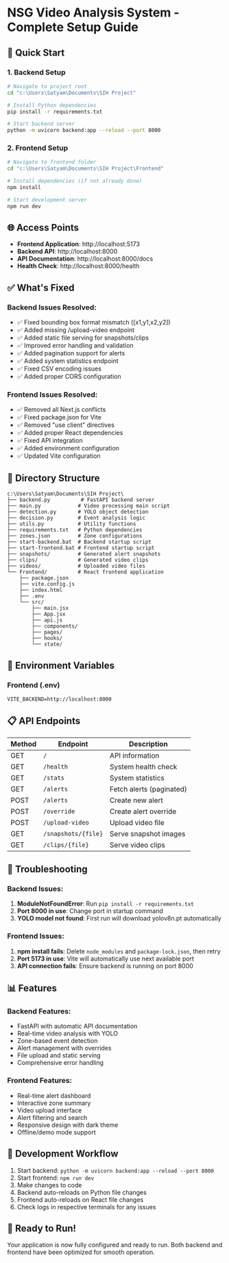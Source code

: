 # NSG Video Analysis System - Complete Setup Guide

## 🚀 Quick Start

### 1. Backend Setup
```bash
# Navigate to project root
cd "c:\Users\Satyam\Documents\SIH Project"

# Install Python dependencies
pip install -r requirements.txt

# Start backend server
python -m uvicorn backend:app --reload --port 8000
```

### 2. Frontend Setup
```bash
# Navigate to frontend folder
cd "c:\Users\Satyam\Documents\SIH Project\Frontend"

# Install dependencies (if not already done)
npm install

# Start development server
npm run dev
```

## 🌐 Access Points

- **Frontend Application**: http://localhost:5173
- **Backend API**: http://localhost:8000
- **API Documentation**: http://localhost:8000/docs
- **Health Check**: http://localhost:8000/health

## ✅ What's Fixed

### Backend Issues Resolved:
- ✅ Fixed bounding box format mismatch ([x1,y1,x2,y2])
- ✅ Added missing /upload-video endpoint
- ✅ Added static file serving for snapshots/clips
- ✅ Improved error handling and validation
- ✅ Added pagination support for alerts
- ✅ Added system statistics endpoint
- ✅ Fixed CSV encoding issues
- ✅ Added proper CORS configuration

### Frontend Issues Resolved:
- ✅ Removed all Next.js conflicts
- ✅ Fixed package.json for Vite
- ✅ Removed "use client" directives
- ✅ Added proper React dependencies
- ✅ Fixed API integration
- ✅ Added environment configuration
- ✅ Updated Vite configuration

## 📁 Directory Structure
```
c:\Users\Satyam\Documents\SIH Project\
├── backend.py          # FastAPI backend server
├── main.py            # Video processing main script
├── detection.py       # YOLO object detection
├── decision.py        # Event analysis logic
├── utils.py           # Utility functions
├── requirements.txt   # Python dependencies
├── zones.json         # Zone configurations
├── start-backend.bat  # Backend startup script
├── start-frontend.bat # Frontend startup script
├── snapshots/         # Generated alert snapshots
├── clips/             # Generated video clips
├── videos/            # Uploaded video files
└── Frontend/          # React frontend application
    ├── package.json
    ├── vite.config.js
    ├── index.html
    ├── .env
    └── src/
        ├── main.jsx
        ├── App.jsx
        ├── api.js
        ├── components/
        ├── pages/
        ├── hooks/
        └── state/
```

## 🔧 Environment Variables

### Frontend (.env)
```
VITE_BACKEND=http://localhost:8000
```

## 📋 API Endpoints

| Method | Endpoint | Description |
|--------|----------|-------------|
| GET | `/` | API information |
| GET | `/health` | System health check |
| GET | `/stats` | System statistics |
| GET | `/alerts` | Fetch alerts (paginated) |
| POST | `/alerts` | Create new alert |
| POST | `/override` | Create alert override |
| POST | `/upload-video` | Upload video file |
| GET | `/snapshots/{file}` | Serve snapshot images |
| GET | `/clips/{file}` | Serve video clips |

## 🐛 Troubleshooting

### Backend Issues:
1. **ModuleNotFoundError**: Run `pip install -r requirements.txt`
2. **Port 8000 in use**: Change port in startup command
3. **YOLO model not found**: First run will download yolov8n.pt automatically

### Frontend Issues:
1. **npm install fails**: Delete `node_modules` and `package-lock.json`, then retry
2. **Port 5173 in use**: Vite will automatically use next available port
3. **API connection fails**: Ensure backend is running on port 8000

## 📊 Features

### Backend Features:
- FastAPI with automatic API documentation
- Real-time video analysis with YOLO
- Zone-based event detection
- Alert management with overrides
- File upload and static serving
- Comprehensive error handling

### Frontend Features:
- Real-time alert dashboard
- Interactive zone summary
- Video upload interface
- Alert filtering and search
- Responsive design with dark theme
- Offline/demo mode support

## 🔄 Development Workflow

1. Start backend: `python -m uvicorn backend:app --reload --port 8000`
2. Start frontend: `npm run dev`
3. Make changes to code
4. Backend auto-reloads on Python file changes
5. Frontend auto-reloads on React file changes
6. Check logs in respective terminals for any issues

## 🎯 Ready to Run!

Your application is now fully configured and ready to run. Both backend and frontend have been optimized for smooth operation.